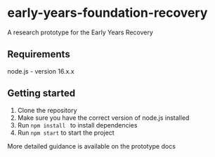 # early-years-foundation-recovery
A research prototype for the Early Years Recovery

## Requirements 
node.js - version 16.x.x

## Getting started
1. Clone the repository
2. Make sure you have the correct version of node.js installed
3. Run ```npm install ``` to install dependencies
4. Run ```npm start``` to start the project

More detailed guidance is available on the prototype docs